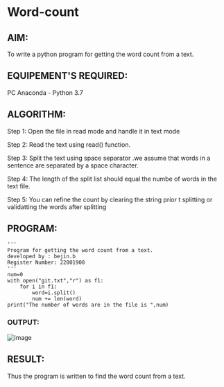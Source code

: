 # Word-count
## AIM:
To write a python program for getting the word count from a text.
## EQUIPEMENT'S REQUIRED: 
PC
Anaconda - Python 3.7
## ALGORITHM: 
Step 1: Open the file in read mode and handle it in text mode

Step 2: Read the text using read() function.

Step 3: Split the text using space separator .we assume that words in a sentence are separated by a space character.

Step 4: The length of the split list should equal the numbe of words in the text file.

Step 5: You can refine the count by clearing the string prior t splitting or validatting the words after splitting
## PROGRAM:
```
'''
Program for getting the word count from a text.
developed by : bejin.b
Register Number: 22001908
'''
num=0
with open("git.txt","r") as f1:
    for i in f1:
        word=i.split()
        num += len(word)
print("The number of words are in the file is ",num)
```
### OUTPUT:

![image](https://user-images.githubusercontent.com/118367518/215087869-a9379e2d-956d-4f7d-8c95-5bb8d8811e25.png)


## RESULT:
Thus the program is written to find the word count from a text.
